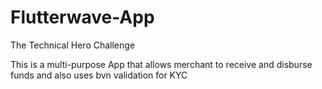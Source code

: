 # Flutterwave-App
The Technical Hero Challenge

This is a multi-purpose App that allows merchant to receive and disburse funds and also uses bvn validation for KYC 
